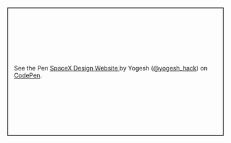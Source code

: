 <p class="codepen" data-height="300" data-default-tab="html,result" data-slug-hash="QWVbzdR" data-user="yogesh_hack" style="height: 300px; box-sizing: border-box; display: flex; align-items: center; justify-content: center; border: 2px solid; margin: 1em 0; padding: 1em;">
  <span>See the Pen <a href="https://codepen.io/yogesh_hack/pen/QWVbzdR">
  SpaceX Design Website </a> by Yogesh (<a href="https://codepen.io/yogesh_hack">@yogesh_hack</a>)
  on <a href="https://codepen.io">CodePen</a>.</span>
</p>
<script async src="https://cpwebassets.codepen.io/assets/embed/ei.js"></script>
